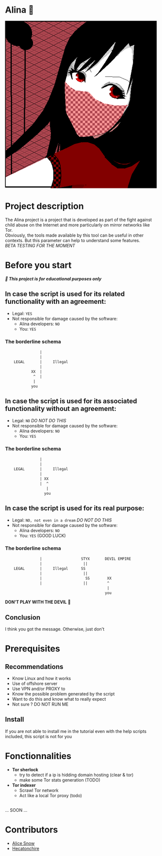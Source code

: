 # Alina 🎀
<img src="./.github/logo.png">

# Project description
The Alina project is a project that is developed as part of the fight against child abuse on the Internet and more particularly on mirror networks like Tor.<br>
Obviously, the tools made available by this tool can be useful in other contexts. But this parameter can help to understand some features.<br>
*BETA TESTING FOR THE MOMENT*

# Before you start

***📍 This project is for educational purposes only***

## In case the script is used for its related functionality with an agreement:
- Legal: `YES`
- Not responsible for damage caused by the software: 
  - Alina developers: `NO`
  - You: `YES`
### The borderline schema
```
                |
                |
    LEGAL       |     Illegal
                |
            XX  |
             ^  |
             |
            you
```

## In case the script is used for its associated functionality without an agreement:
- Legal: `NO` *DO NOT DO THIS*
- Not responsible for damage caused by the software: 
  - Alina developers: `NO`
  - You: `YES`
### The borderline schema
```
                |
                |
    LEGAL       |     Illegal
                |
                | XX
                |  ^
                   |
                  you
```

## In case the script is used for its real purpose:
- Legal: `NO, not even in a dream` *DO NOT DO THIS*
- Not responsible for damage caused by the software: 
  - Alina developers: `NO`
  - You: `YES` (GOOD LUCK)
### The borderline schema
```
                |                  STYX       DEVIL EMPIRE
                |                   ||
    LEGAL       |     Illegal      SS
                |                   ||
                |                    SS        XX
                |                   ||         ^
                                               |      
                                              you
```
**DON'T PLAY WITH THE DEVIL** 🧨

## Conclusion
I think you got the message. Otherwise, just don't

# Prerequisites
## Recommendations
- Know Linux and how it works
- Use of offshore server
- Use VPN and/or PROXY to
- Know the possible problem generated by the script
- Want to do this and know what to really expect
- Not sure ? DO NOT RUN ME

## Install
If you are not able to install me in the tutorial even with the help scripts included, this script is not for you

# Fonctionnalities
- **Tor sherlock**
  - try to detect if a ip is hidding domain hosting (clear & tor)
  - make some Tor stats generation (TODO)
- **Tor indexer**
  - Scrawl Tor network
  - Act like a local Tor proxy (todo)

<br>
... SOON ...

# Contributors
- [Alice Snow](https://github.com/Sn0wAlice)
- [Hecatonchire](https://github.com/hecarch)



